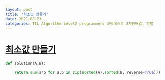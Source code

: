 ```yaml
---
layout: post
title: "최소값 만들기"
date: 2021-08-23
categories: TIL Algorithm Level2 programmers 코딩테스트 2차원배열, 정렬
---
```


# [최소값 만들기](https://programmers.co.kr/learn/courses/30/lessons/12941)

```python
def solution(A,B):

    return sum(a*b for a,b in zip(sorted(A),sorted(B, reverse=True)))
```
